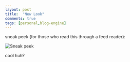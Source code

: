 ```yaml
---
layout: post
title:  "New Look"
comments: true
tags: [personal,blog-engine]
---
```



sneak peek (for those who read this through a feed reader):

![Sneak peek](http://kenegozi.com/Blog/uploaded/WindowsLiveWriter/NewLook_BE1B/e5c08435-d66b-41e9-937a-05dcdb514d24.png)

cool huh?

